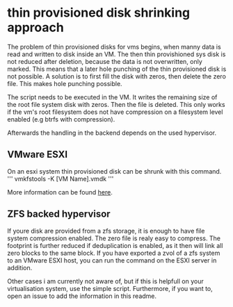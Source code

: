 # thin provisioned disk shrinking approach

The problem of thin provisioned disks for vms begins, when manny data is read and written to disk inside an VM.
The then thin provishioned sys disk is not reduced after deletion, because the data is not overwritten, only marked.
This means that a later hole punching of the thin provisioned disk is not possible.
A solution is to first fill the disk with zeros, then delete the zero file.
This makes hole punching possible.

The script needs to be executed in the VM.
It writes the remaining size of the root file system disk with zeros.
Then the file is deleted.
This only works if the vm's root filesystem does not have compression on a filesystem level enabled (e.g btrfs with compression).

Afterwards the handling in the backend depends on the used hypervisor.

## VMware ESXI
On an esxi system thin provisioned disk can be shrunk with this command.
'''
vmkfstools -K [VM Name].vmdk
'''

More information can be found [here](https://www.virten.net/2014/11/howto-shrink-a-thin-provisioned-virtual-disk-vmdk/).

## ZFS backed hypervisor
If youre disk are provided from a zfs storage, it is enough to have file system compression enabled. The zero file is realy easy to compress. The footprint is further reduced if deduplication is enabled, as it then will link all zero blocks to the same block. If you have exported a zvol of a zfs system to an VMware ESXI host, you can run the command on the ESXI server in addition.


Other cases i am currently not aware of, but if this is helpfull on your virtualisation system, use the simple script.
Furthermore, if you want to, open an issue to add the information in this readme.
